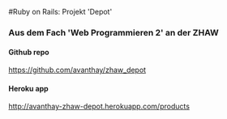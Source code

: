 #Ruby on Rails: Projekt 'Depot'

### Aus dem Fach 'Web Programmieren 2' an der ZHAW


#### Github repo
https://github.com/avanthay/zhaw_depot

#### Heroku app
http://avanthay-zhaw-depot.herokuapp.com/products
